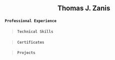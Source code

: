 ## <p align="center"> Thomas J. Zanis</p>
<p align ="left>(267)-439-3555  Trevose, Pa 19053Thomas.J.Zanis@gmail.com </p>
Linked-in: 
>#### **```Professional Profile```**

>#### **```Professional Experience```**

>#### **```Technical Skills```**

>#### **```Certificates```**

>#### **```Projects```**

